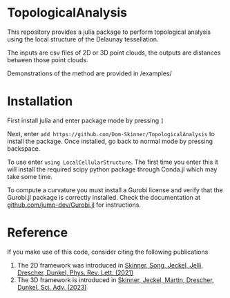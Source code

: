 # TopologicalAnalysis
This repository provides a julia package to perform topological analysis using the local structure of the Delaunay tessellation.

The inputs are csv files of 2D or 3D point clouds, the outputs are distances between those point clouds.

Demonstrations of the method are provided in /examples/

# Installation
First install julia and enter package mode by pressing `]`

Next, enter `add https://github.com/Dom-Skinner/TopologicalAnalysis` to install the package. Once installed, go back to normal mode by pressing backspace. 

To use enter `using LocalCellularStructure`. The first time you enter this it will install the required scipy python package through Conda.jl which may take some time.

To compute a curvature you must install a Gurobi license and verify that the Gurobi.jl package is correctly installed. Check the documentation at [github.com/jump-dev/Gurobi.jl](https://github.com/jump-dev/Gurobi.jl) for instructions.

# Reference
If you make use of this code, consider citing the following publications

1. The 2D framework was introduced in [Skinner, Song, Jeckel, Jelli, Drescher, Dunkel, Phys. Rev. Lett. (2021)](https://journals.aps.org/prl/abstract/10.1103/PhysRevLett.126.048101) 
2. The 3D framework is introduced in [Skinner, Jeckel, Martin, Drescher, Dunkel, Sci. Adv. (2023)](https://www.science.org/doi/full/10.1126/sciadv.adg1261)
